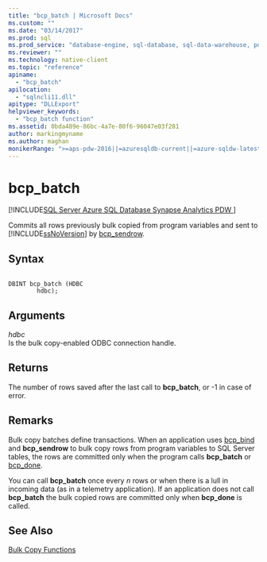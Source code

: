 ```yaml
---
title: "bcp_batch | Microsoft Docs"
ms.custom: ""
ms.date: "03/14/2017"
ms.prod: sql
ms.prod_service: "database-engine, sql-database, sql-data-warehouse, pdw"
ms.reviewer: ""
ms.technology: native-client
ms.topic: "reference"
apiname: 
  - "bcp_batch"
apilocation: 
  - "sqlncli11.dll"
apitype: "DLLExport"
helpviewer_keywords: 
  - "bcp_batch function"
ms.assetid: 0bda489e-86bc-4a7e-80f6-96047e03f281
author: markingmyname
ms.author: maghan
monikerRange: ">=aps-pdw-2016||=azuresqldb-current||=azure-sqldw-latest||>=sql-server-2016||=sqlallproducts-allversions||>=sql-server-linux-2017||=azuresqldb-mi-current"
---
```

# bcp_batch
[!INCLUDE[SQL Server Azure SQL Database Synapse Analytics PDW ](../../includes/applies-to-version/sql-asdb-asdbmi-asdw-pdw.md)]

  Commits all rows previously bulk copied from program variables and sent to [!INCLUDE[ssNoVersion](../../includes/ssnoversion-md.md)] by [bcp_sendrow](../../relational-databases/native-client-odbc-extensions-bulk-copy-functions/bcp-sendrow.md).  
  
## Syntax  
  
```  
  
DBINT bcp_batch (HDBC  
        hdbc);  
```  
  
## Arguments  
 *hdbc*  
 Is the bulk copy-enabled ODBC connection handle.  
  
## Returns  
 The number of rows saved after the last call to **bcp_batch**, or -1 in case of error.  
  
## Remarks  
 Bulk copy batches define transactions. When an application uses [bcp_bind](../../relational-databases/native-client-odbc-extensions-bulk-copy-functions/bcp-bind.md) and **bcp_sendrow** to bulk copy rows from program variables to SQL Server tables, the rows are committed only when the program calls **bcp_batch** or [bcp_done](../../relational-databases/native-client-odbc-extensions-bulk-copy-functions/bcp-done.md).  
  
 You can call **bcp_batch** once every *n* rows or when there is a lull in incoming data (as in a telemetry application). If an application does not call **bcp_batch** the bulk copied rows are committed only when **bcp_done** is called.  
  
## See Also  
 [Bulk Copy Functions](../../relational-databases/native-client-odbc-extensions-bulk-copy-functions/sql-server-driver-extensions-bulk-copy-functions.md)  
  
  
